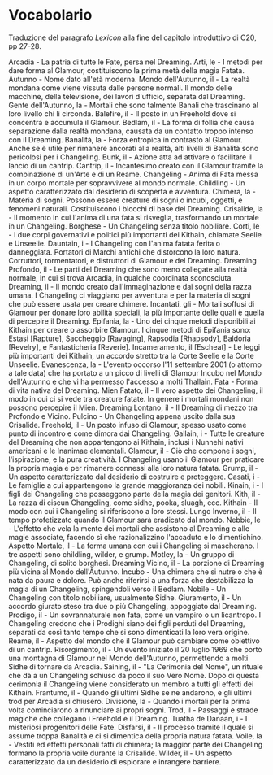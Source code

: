 # Vocabolario
Traduzione del paragrafo *Lexicon* alla fine del capitolo introduttivo di C20, pp 27-28.

Arcadia - La patria di tutte le Fate, persa nel Dreaming.
Arti, le - I metodi per dare forma al Glamour, costituiscono la prima metà della magia Fatata.
Autunno - Nome dato all'età moderna.
Mondo dell'Autunno, il - La realtà mondana come viene vissuta dalle persone normali. Il mondo delle macchine, della televisione, dei lavori d'ufficio, separata dal Dreaming.
Gente dell'Autunno, la - Mortali che sono talmente Banali che trascinano al loro livello chi li circonda.
Balefire, il - Il posto in un Freehold dove si concentra e accumula il Glamour.
Bedlam, il - La forma di follia che causa separazione dalla realtà mondana, causata da un contatto troppo intenso con il Dreaming.
Banalità, la - Forza entropica in contrasto al Glamour. Anche se è utile per rimanere ancorati alla realtà, alti livelli di Banalità sono pericolosi per i Changeling.
Bunk, il - Azione atta ad attivare o facilitare il lancio di un cantrip.
Cantrip, il - Incantesimo creato con il Glamour tramite la combinazione di un'Arte e di un Reame.
Changeling - Anima di Fata messa in un corpo mortale per sopravvivere al mondo normale.
Childling - Un aspetto caratterizzato dal desiderio di scoperta e avventura.
Chimera, la - Materia di sogni. Possono essere creature di sogni o incubi, oggetti, e fenomeni naturali. Costituiscono i blocchi di base del Dreaming.
Crisalide, la - Il momento in cui l'anima di una fata si risveglia, trasformando un mortale in un Changeling.
Borghese - Un Changeling senza titolo nobiliare.
Corti, le - I due corpi governativi e politici più importanti dei Kithain, chiamate Seelie e Unseelie.
Dauntain, i - I Changeling con l'anima fatata ferita o danneggiata. Portatori di Marchi antichi che distorcono la loro natura. Corruttori, tormentatori, e distruttori di Glamour e del Dreaming.
Dreaming Profondo, il - Le parti del Dreaming che sono meno collegate alla realtà normale, in cui si trova Arcadia, in qualche coordinata sconosciuta.
Dreaming, il - Il mondo creato dall'immaginazione e dai sogni della razza umana. I Changeling ci viaggiano per avventura e per la materia di sogni che può essere usata per creare chimere.
Incantati, gli - Mortali soffusi di Glamour per donare loro abilità speciali, la più importante delle quali è quella di percepire il Dreaming.
Epifania, la - Uno dei cinque metodi disponibili ai Kithain per creare o assorbire Glamour. I cinque metodi di Epifania sono: Estasi [Rapture], Saccheggio [Ravaging], Rapsodia [Rhapsody], Baldoria [Revelry], e Fantasticheria [Reverie].
Incameramento, il [Escheat] - Le leggi più importanti dei Kithain, un accordo stretto tra la Corte Seelie e la Corte Unseelie.
Evanescenza, la - L'evento occorso l'11 settembre 2001 (o attorno a tale data) che ha portato a un picco di livelli di Glamour Incubo nel Mondo dell'Autunno e che vi ha permesso l'accesso a molti Thallain.
Fata - Forma di vita nativa del Dreaming.
Mien Fatato, il - Il vero aspetto dei Changeling, il modo in cui ci si vede tra creature fatate. In genere i mortali mondani non possono percepire il Mien.
Dreaming Lontano, il - Il Dreaming di mezzo tra Profondo e Vicino.
Pulcino - Un Changeling appena uscito dalla sua Crisalide.
Freehold, il - Un posto infuso di Glamour, spesso usato come punto di incontro e come dimora dai Changeling.
Gallain, i - Tutte le creature del Dreaming che non appartengono ai Kithain, inclusi i Nunnehi nativi americani e le Inanimae elementali.
Glamour, il - Ciò che compone i sogni, l'ispirazione, e la pura creatività. I Changeling usano il Glamour per praticare la propria magia e per rimanere connessi alla loro natura fatata.
Grump, il - Un aspetto caratterizzato dal desiderio di costruire e proteggere.
Casati, i - Le famiglie a cui appartengono la grande maggioranza dei nobili.
Kinain, i - I figli dei Changeling che posseggono parte della magia dei genitori.
Kith, il - La razza di ciscun Changeling, come sidhe, pooka, sluagh, ecc.
Kithain - Il modo con cui i Changeling si riferiscono a loro stessi.
Lungo Inverno, il - Il tempo profetizzato quando il Glamour sarà eradicato dal mondo.
Nebbie, le - L'effetto che vela la mente dei mortali che assistono al Dreaming e alle magie associate, facendo sì che razionalizzino l'accaduto e lo dimentichino.
Aspetto Mortale, il - La forma umana con cui i Changeling si mascherano. I tre aspetti sono childling, wilder, e grump.
Motley, la - Un gruppo di Changeling, di solito borghesi.
Dreaming Vicino, il - La porzione di Dreaming più vicina al Mondo dell'Autunno.
Incubo - Una chimera che si nutre o che è nata da paura e dolore. Può anche riferirsi a una forza che destabilizza la magia di un Changeling, spingendoli verso il Bedlam.
Nobile - Un Changeling con titolo nobiliare, usualmente Sidhe.
Giuramento, il - Un accordo giurato steso tra due o più Changeling, appoggiato dal Dreaming.
Prodigo, il - Un sovrannaturale non fata, come un vampiro o un licantropo. I Changeling credono che i Prodighi siano dei figli perduti del Dreaming, separati da così tanto tempo che si sono dimenticati la loro vera origine.
Reame, il - Aspetto del mondo che il Glamour può cambiare come obiettivo di un cantrip.
Risorgimento, il - Un evento iniziato il 20 luglio 1969 che portò una montagna di Glamour nel Mondo dell'Autunno, permettendo a molti Sidhe di tornare da Arcadia.
Saining, il - "La Cerimonia del Nome", un rituale che dà a un Changeling schiuso da poco il suo Vero Nome. Dopo di questa cerimonia il Changeling viene considerato un membro a tutti gli effetti dei Kithain.
Frantumo, il - Quando gli ultimi Sidhe se ne andarono, e gli ultimi trod per Arcadia si chiusero.
Divisione, la - Quando i mortali per la prima volta cominciarono a rinunciare ai propri sogni.
Trod, il - Passaggi e strade magiche che collegano i Freehold e il Dreaming.
Tuatha de Danaan, i - I misteriosi progenitori delle Fate.
Disfarsi, il - Il processo tramite il quale si assume troppa Banalità e ci si dimentica della propria natura fatata.
Voile, la - Vestiti ed effetti personali fatti di chimera; la maggior parte dei Changeling formano la propria voile durante la Crisalide.
Wilder, il - Un aspetto caratterizzato da un desiderio di esplorare e inrangere barriere.